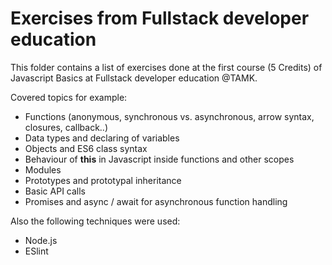 # Exercises from Fullstack developer education

This folder contains a list of exercises done at the first course (5 Credits) of Javascript Basics at Fullstack developer education @TAMK.

Covered topics for example:

- Functions (anonymous, synchronous vs. asynchronous, arrow syntax, closures, callback..)
- Data types and declaring of variables
- Objects and ES6 class syntax
- Behaviour of **this** in Javascript inside functions and other scopes
- Modules
- Prototypes and prototypal inheritance
- Basic API calls
- Promises and async / await for asynchronous function handling

Also the following techniques were used:

- Node.js
- ESlint